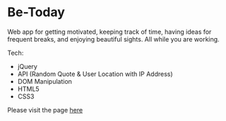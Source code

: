 # Be-Today

Web app for getting motivated, keeping track of time, having ideas for frequent breaks, and enjoying beautiful sights. All while you are working.

Tech:

* jQuery
* API (Random Quote & User Location with IP Address)
* DOM Manipulation
* HTML5
* CSS3

Please visit the page [here](https://veredrec.github.io/Be-Today/)
